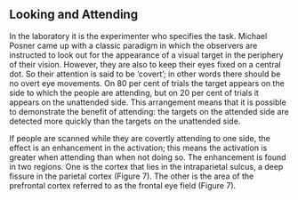 ## Looking and Attending

In the laboratory it is the experimenter who specifies the task. Michael Posner came up with a classic paradigm in which the observers are instructed to look out for the appearance of a visual target in the periphery of their vision. However, they are also to keep their eyes fixed on a central dot. So their attention is said to be ‘covert’; in other words there should be no overt eye movements. On 80 per cent of trials the target appears on the side to which the people are attending, but on 20 per cent of trials it appears on the unattended side. This arrangement means that it is possible to demonstrate the benefit of attending: the targets on the attended side are detected more quickly than the targets on the unattended side.

If people are scanned while they are covertly attending to one side, the effect is an enhancement in the activation; this means the activation is greater when attending than when not doing so. The enhancement is found in two regions. One is the cortex that lies in the intraparietal sulcus, a deep fissure in the parietal cortex (Figure 7). The other is the area of the prefrontal cortex referred to as the frontal eye field (Figure 7).